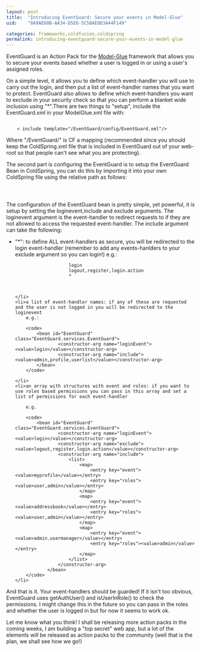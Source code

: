 ```yaml
---
layout: post
title:  "Introducing EventGuard: Secure your events in Model-Glue"
uid:	"8A9AE60B-AA34-D5E6-5C58AE0D3A44F149"

categories: frameworks,coldfusion,coldspring
permalink: introducing-eventguard-secure-your-events-in-model-glue
---
```

EventGuard is an Action Pack for the <a href="http://www.model-glue.com/" title="The Model-Glue Framework">Model-Glue</a> framework that allows you to secure your events based whether a user is logged in or using a user's assigned roles.

On a simple level, it allows you to define which event-handler you will use to carry out the login, and then put a list of event-handler names that you want to protect. EventGuard also allows to define which event-handlers you want to exclude in your security check so that you can perform a blanket wide inclusion using "*".There are two things to "setup", include the EventGuard.xml in your ModelGlue.xml file with:

<code>
	< include template="/EventGuard/config/EventGuard.xml"/>
</code>

Where "/EventGuard/" is CF a mapping (recommended since you should keep the ColdSpring.xml file that is included in EventGuard out of your web-root so that people can't see what you are protecting). 

The second part is configuring the EventGuard is to setup the EventGuard Bean in ColdSpring, you can do this by importing it into your own ColdSpring file using the relative path as follows:

<code>
	<import resource="../../EventGuard/config/ColdSpring.xml" />
</code>


The configuration of the EventGuard bean is pretty simple, yet powerful, it is setup by setting the loginevent,include and exclude arguments.
The loginevent argument is the event-handler to redirect requests to if they are not allowed to access the requested event-handler.
The include argument can take the following: 

<ul>
	<li>"*": to define ALL event-handlers as secure, you will be redirected to the login event-handler (remember to add any events-hanlders to your exclude argument so you can login!)
		e.g.:
		<code>
			<bean id="EventGuard" class="EventGuard.services.EventGuard">
					<constructor-arg name="loginEvent"><value>login</value></constructor-arg>
					<constructor-arg name="exclude"><value>logout,register,login.action</value></constructor-arg>
					<constructor-arg name="include"><value>*</value></constructor-arg>
			</bean>
		</code>
		
	</li>
	<li>a list of event-handler names: if any of these are requested and the user is not logged in you will be redirected to the loginevent
		e.g.:
		
		<code>
			<bean id="EventGuard" class="EventGuard.services.EventGuard">
					<constructor-arg name="loginEvent"><value>login</value></constructor-arg>
					<constructor-arg name="include"><value>admin,profile,userlist</value></constructor-arg>
			</bean>	
		</code>
		
	</li>
	<li>an array with structures with event and roles: if you want to use roles based permissions you can pass in this array and set a list of permissions for each event-handler
		
		e.g.
		
		<code>
			<bean id="EventGuard" class="EventGuard.services.EventGuard">
					<constructor-arg name="loginEvent"><value>login</value></constructor-arg>
					<constructor-arg name="exclude"><value>logout,register,login.action</value></constructor-arg>
					<constructor-arg name="include">
						<list>
							<map>
								<entry key="event"><value>myprofile</value></entry>
								<entry key="roles"><value>user,admin</value></entry>
							</map>
							<map>
								<entry key="event"><value>addressbook</value></entry>
								<entry key="roles"><value>user,admin</value></entry>
							</map>
							<map>
								<entry key="event"><value>admin.usermanager</value></entry>
								<entry key="roles"><value>admin</value></entry>
							</map>
						</list>
					</constructor-arg>
				</bean>
		</code>
	</li>
</ul>

And that is it. Your event-handlers should be guarded! If it isn't too obvious, EventGuard uses getAuthUser() and isUserInRole() to check the permissions. I might change this in the future so you can pass in the roles and whether the user is logged in but for now it seems to work ok.

Let me know what you think! I shall be releasing more action packs in the coming weeks, I am building a "top secret" web app, but a lot of the elements will be released as action packs to the community (well that is the plan, we shall see how we go!)
